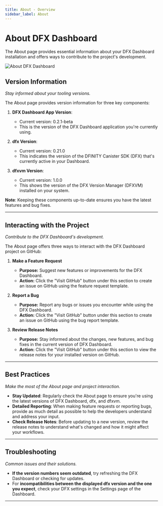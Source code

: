 ```yaml
---
title: About - Overview
sidebar_label: About
---
```


# About DFX Dashboard

The About page provides essential information about your DFX Dashboard installation and offers ways to contribute to the project's development.

![About DFX Dashboard](/img/features/about/about-overview.png)


## Version Information
*Stay informed about your tooling versions.*

The About page provides version information for three key components:

1. **DFX Dashboard App Version**: 
   - Current version: 0.2.1-beta
   - This is the version of the DFX Dashboard application you're currently using.

2. **dfx Version**: 
   - Current version: 0.21.0
   - This indicates the version of the DFINITY Canister SDK (DFX) that's currently active in your Dashboard.

3. **dfxvm Version**: 
   - Current version: 1.0.0
   - This shows the version of the DFX Version Manager (DFXVM) installed on your system.

**Note**: Keeping these components up-to-date ensures you have the latest features and bug fixes.

---

## Interacting with the Project
*Contribute to the DFX Dashboard's development.*

The About page offers three ways to interact with the DFX Dashboard project on GitHub:

1. **Make a Feature Request**
   - **Purpose:** Suggest new features or improvements for the DFX Dashboard.
   - **Action:** Click the "Visit GitHub" button under this section to create an issue on GitHub using the feature request template.

2. **Report a Bug**
   - **Purpose:** Report any bugs or issues you encounter while using the DFX Dashboard.
   - **Action:** Click the "Visit GitHub" button under this section to create an issue on GitHub using the bug report template.

3. **Review Release Notes**
   - **Purpose:** Stay informed about the changes, new features, and bug fixes in the current version of DFX Dashboard.
   - **Action:** Click the "Visit GitHub" button under this section to view the release notes for your installed version on GitHub.

---

## Best Practices
*Make the most of the About page and project interaction.*

- **Stay Updated**: Regularly check the About page to ensure you're using the latest versions of DFX Dashboard, dfx, and dfxvm.
- **Detailed Reporting**: When making feature requests or reporting bugs, provide as much detail as possible to help the developers understand and address your input.
- **Check Release Notes**: Before updating to a new version, review the release notes to understand what's changed and how it might affect your workflows.

---

## Troubleshooting
*Common issues and their solutions.*

- **If the version numbers seem outdated**, try refreshing the DFX Dashboard or checking for updates.
- For **incompatibilities between the displayed dfx version and the one you expect**, check your DFX settings in the Settings page of the Dashboard.

---
